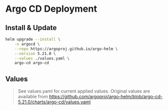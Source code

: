 
# Argo CD Deployment

## Install & Update

```bash
helm upgrade --install \
    -n argocd \
    --repo https://argoproj.github.io/argo-helm \
    --version 5.21.0 \
    --values ./values.yaml \
    argo-cd argo-cd
```

## Values

> See values.yaml for current applied values.
> Original values are available from https://github.com/argoproj/argo-helm/blob/argo-cd-5.21.0/charts/argo-cd/values.yaml 

